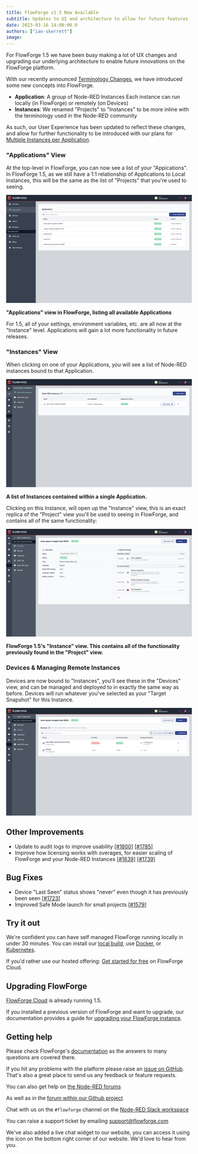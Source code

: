 ```yaml
---
title: FlowForge v1.5 Now Available
subtitle: Updates to UI and architecture to allow for future features
date: 2023-03-16 14:00:00.0
authors: ["ian-skerrett"]
image: 
---
```


For FlowForge 1.5 we have been busy making a lot of UX changes and upgrading our underlying architecture to enable future innovations on the FlowForge platform.

<!--more-->

With our recently announced [Terminology Changes](/blog/2023/03/terminology-changes/), we have introduced some new concepts into FlowForge.

- **Application**: A group of Node-RED Instances Each instance can run locally (in FlowForge) or remotely (on Devices)
- **Instances**: We renamed "Projects" to "Instances" to be more inline with the terminology used in the Node-RED community


As such, our User Experience has been updated to reflect these changes, and allow for further functionality to be introduced with our plans for [Multiple Instances per Application](https://github.com/flowforge/flowforge/issues/1689).

### "Applications" View

At the top-level in FlowForge, you can now see a list of your "Appications". In FlowForge 1.5, as we still have a 1:1 relationship of Applications to Local Instances, this will be the same as the list of "Projects" that you're used to seeing.

![Screenshot to show the new "Applications" view](./images/screenshot-applications.png)
<figcaption class="-mt-6 text-center"><b>"Applications" view in FlowForge, listing all available Applications</b></figcaption>

For 1.5, all of your settings, environment variables, etc. are all now at the "Instance" level. Applications will gain a lot more functionality in future releases.
### "Instances" View

When clicking on one of your Applications, you will see a list of Node-RED instances bound to that Application.

![Screenshot to show the new "Instances" view](./images/screenshot-instances.png)
<figcaption class="-mt-6 text-center"><b>A list of Instances contained within a single Application.</b></figcaption>

Clicking on this Instance, will open up the "Instance" view, this is an exact replica of the "Project" view you'll be used to seeing in FlowForge, and contains all of the same functionality:

![Screenshot to show the new "Instances" view](./images/screenshot-instance.png)
<figcaption class="-mt-6 text-center"><b>FlowForge 1.5's "Instance" view. This contains all of the functionality previously found in the "Project" view.</b></figcaption>

### Devices & Managing Remote Instances

Devices are now bound to "Instances", you'll see these in the "Devices" view, and can be managed and deployed to in exactly the same way as before. Devices will run whatever you've selected as your "Target Snapshot" for this Instance.


![Screenshot to show an Instance's "Devices" view](./images/screenshot-devices.png)

## Other Improvements

- Update to audit logs to improve usability  [[#1800](https://github.com/flowforge/flowforge/issues/1800)] [[#1785](https://github.com/flowforge/flowforge/issues/1785)]
- Improve how licensing works with overages, for easier scaling of FlowForge and your Node-RED Instances [[#1639](https://github.com/flowforge/flowforge/issues/1639)] [[#1739](https://github.com/flowforge/flowforge/issues/1739)]


## Bug Fixes

- Device "Last Seen" status shows "never" even though it has previously been seen [[#1723](https://github.com/flowforge/flowforge/issues/1723)]
- Improved Safe Mode launch for small projects [[#1579](https://github.com/flowforge/flowforge/issues/1579)]


## Try it out

We're confident you can have self managed FlowForge running locally in under 30 minutes.
You can install our [local build](https://flowforge.com/docs/install/local/), use [Docker](https://flowforge.com/docs/install/docker/), or [Kubernetes](https://flowforge.com/docs/install/kubernetes/).

If you'd rather use our hosted offering: [Get started for free](https://app.flowforge.com/account/create) on FlowForge Cloud.

## Upgrading FlowForge

[FlowForge Cloud](https://app.flowforge.com) is already running 1.5.

If you installed a previous version of FlowForge and want to upgrade, our documentation provides a
guide for [upgrading your FlowForge instance](https://flowforge.com/docs/upgrade/).

## Getting help

Please check FlowForge's [documentation](https://flowforge.com/docs/) as the answers to many questions are covered there.

If you hit any problems with the platform please raise an [issue on GitHub](https://github.com/flowforge/flowforge/issues).
That's also a great place to send us any feedback or feature requests.

You can also get help on [the Node-RED forums](https://discourse.nodered.org/)

As well as in the [forum within our Github project](https://github.com/flowforge/flowforge/discussions)

Chat with us on the `#flowforge` channel on the [Node-RED Slack workspace](https://nodered.org/slack)

You can raise a support ticket by emailing [support@flowforge.com](mailto:support@flowforge.com)

We've also added a live chat widget to our website, you can access it using the icon on the bottom right corner of our website. We'd love to hear from you.
